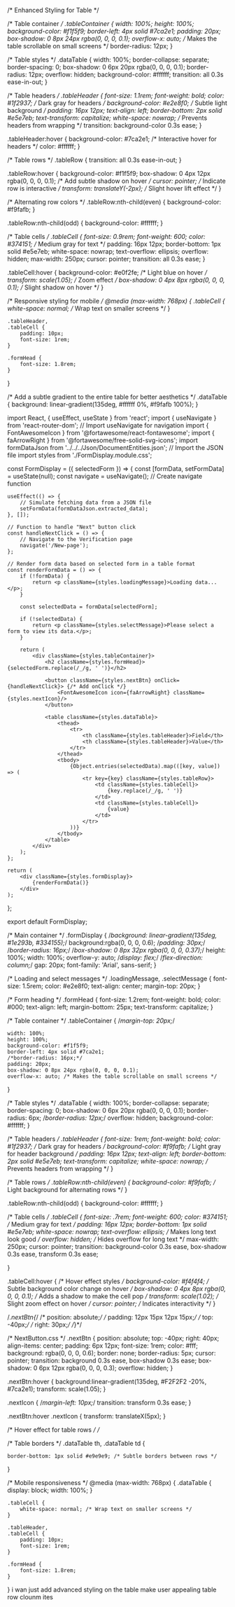 /* Enhanced Styling for Table */

/* Table container */
.tableContainer {
    width: 100%;
    height: 100%;
    background-color: #f1f5f9;
    border-left: 4px solid #7ca2e1;
    padding: 20px;
    box-shadow: 0 8px 24px rgba(0, 0, 0, 0.1);
    overflow-x: auto; /* Makes the table scrollable on small screens */
    border-radius: 12px;
}

/* Table styles */
.dataTable {
    width: 100%;
    border-collapse: separate;
    border-spacing: 0;
    box-shadow: 0 6px 20px rgba(0, 0, 0, 0.1);
    border-radius: 12px;
    overflow: hidden;
    background-color: #ffffff;
    transition: all 0.3s ease-in-out;
}

/* Table headers */
.tableHeader {
    font-size: 1.1rem;
    font-weight: bold;
    color: #1f2937; /* Dark gray for headers */
    background-color: #e2e8f0; /* Subtle light background */
    padding: 16px 12px;
    text-align: left;
    border-bottom: 2px solid #e5e7eb;
    text-transform: capitalize;
    white-space: nowrap; /* Prevents headers from wrapping */
    transition: background-color 0.3s ease;
}

.tableHeader:hover {
    background-color: #7ca2e1; /* Interactive hover for headers */
    color: #ffffff;
}

/* Table rows */
.tableRow {
    transition: all 0.3s ease-in-out;
}

.tableRow:hover {
    background-color: #f1f5f9;
    box-shadow: 0 4px 12px rgba(0, 0, 0, 0.1); /* Add subtle shadow on hover */
    cursor: pointer; /* Indicate row is interactive */
    transform: translateY(-2px); /* Slight hover lift effect */
}

/* Alternating row colors */
.tableRow:nth-child(even) {
    background-color: #f9fafb;
}

.tableRow:nth-child(odd) {
    background-color: #ffffff;
}

/* Table cells */
.tableCell {
    font-size: 0.9rem;
    font-weight: 600;
    color: #374151; /* Medium gray for text */
    padding: 16px 12px;
    border-bottom: 1px solid #e5e7eb;
    white-space: nowrap;
    text-overflow: ellipsis;
    overflow: hidden;
    max-width: 250px;
    cursor: pointer;
    transition: all 0.3s ease;
}

.tableCell:hover {
    background-color: #e0f2fe; /* Light blue on hover */
    transform: scale(1.05); /* Zoom effect */
    box-shadow: 0 4px 8px rgba(0, 0, 0, 0.1); /* Slight shadow on hover */
}

/* Responsive styling for mobile */
@media (max-width: 768px) {
    .tableCell {
        white-space: normal; /* Wrap text on smaller screens */
    }

    .tableHeader,
    .tableCell {
        padding: 10px;
        font-size: 1rem;
    }

    .formHead {
        font-size: 1.8rem;
    }
}

/* Add a subtle gradient to the entire table for better aesthetics */
.dataTable {
    background: linear-gradient(135deg, #ffffff 0%, #f9fafb 100%);
}





import React, { useEffect, useState } from 'react';
import { useNavigate } from 'react-router-dom'; // Import useNavigate for navigation
import { FontAwesomeIcon } from '@fortawesome/react-fontawesome';
import { faArrowRight } from '@fortawesome/free-solid-svg-icons';
import formDataJson from '../../../Json/DocumentEntities.json'; // Import the JSON file
import styles from './FormDisplay.module.css';

const FormDisplay = ({ selectedForm }) => {
    const [formData, setFormData] = useState(null);
    const navigate = useNavigate(); // Create navigate function

    useEffect(() => {
        // Simulate fetching data from a JSON file
        setFormData(formDataJson.extracted_data);
    }, []);

    // Function to handle "Next" button click
    const handleNextClick = () => {
        // Navigate to the Verification page
        navigate('/New-page');
    };

    // Render form data based on selected form in a table format
    const renderFormData = () => {
        if (!formData) {
            return <p className={styles.loadingMessage}>Loading data...</p>;
        }

        const selectedData = formData[selectedForm];

        if (!selectedData) {
            return <p className={styles.selectMessage}>Please select a form to view its data.</p>;
        }

        return (
            <div className={styles.tableContainer}>
                <h2 className={styles.formHead}>{selectedForm.replace(/_/g, ' ')}</h2>

                <button className={styles.nextBtn} onClick={handleNextClick}> {/* Add onClick */}
                    <FontAwesomeIcon icon={faArrowRight} className={styles.nextIcon}/>
                </button>

                <table className={styles.dataTable}>
                    <thead>
                        <tr>
                            <th className={styles.tableHeader}>Field</th>
                            <th className={styles.tableHeader}>Value</th>
                        </tr>
                    </thead>
                    <tbody>
                        {Object.entries(selectedData).map(([key, value]) => (
                            <tr key={key} className={styles.tableRow}>
                                <td className={styles.tableCell}>
                                    {key.replace(/_/g, ' ')}
                                </td>
                                <td className={styles.tableCell}>
                                    {value}
                                </td>
                            </tr>
                        ))}
                    </tbody>
                </table>
            </div>
        );
    };

    return (
        <div className={styles.formDisplay}>
            {renderFormData()}
        </div>
    );
};

export default FormDisplay;




/* Main container */
.formDisplay {
    /*background: linear-gradient(135deg, #1e293b, #334155);*/
    background:rgba(0, 0, 0, 0.6);
    /*padding: 30px;*/
    /*border-radius: 16px;*/
    /*box-shadow: 0 8px 32px rgba(0, 0, 0, 0.37);*/
    height: 100%;
    width: 100%;
    overflow-y: auto;
    /*display: flex;*/
    /*flex-direction: column;*/
    gap: 20px;
    font-family: 'Arial', sans-serif;
}
 
/* Loading and select messages */
.loadingMessage,
.selectMessage {
    font-size: 1.5rem;
    color: #e2e8f0;
    text-align: center;
    margin-top: 20px;
}
 
/* Form heading */
.formHead {
    font-size: 1.2rem;
    font-weight: bold;
    color: #000;
    text-align: left;
    margin-bottom: 25px;
    text-transform: capitalize;
}
 
/* Table container */
.tableContainer {
    /*margin-top: 20px;*/
    
    width: 100%;
    height: 100%;
    background-color: #f1f5f9;
    border-left: 4px solid #7ca2e1;
    /*border-radius: 16px;*/
    padding: 20px;
    box-shadow: 0 8px 24px rgba(0, 0, 0, 0.1);
    overflow-x: auto; /* Makes the table scrollable on small screens */
}
 
/* Table styles */
.dataTable {
    width: 100%;
    border-collapse: separate;
    border-spacing: 0;
        box-shadow: 0 6px 20px rgba(0, 0, 0, 0.1);
border-radius: 6px;
    /*border-radius: 12px;*/
    overflow: hidden;
    background-color: #ffffff;
}
 
/* Table headers */
.tableHeader {
    font-size: 1rem;
    font-weight: bold;
    color: #1f2937; /* Dark gray for headers */
    background-color: #f9fafb; /* Light gray for header background */
    padding: 16px 12px;
    text-align: left;
    border-bottom: 2px solid #e5e7eb;
    text-transform: capitalize;
    white-space: nowrap; /* Prevents headers from wrapping */
}
 
/* Table rows */
.tableRow:nth-child(even) {
    background-color: #f9fafb; /* Light background for alternating rows */
}
 
.tableRow:nth-child(odd) {
    background-color: #ffffff;
}
 
/* Table cells */
.tableCell {
    font-size: .7rem;
    font-weight: 600;
    color: #374151; /* Medium gray for text */
    padding: 16px 12px;
    border-bottom: 1px solid #e5e7eb;
    white-space: nowrap;
    text-overflow: ellipsis; /* Makes long text look good */
    overflow: hidden; /* Hides overflow for long text */
    max-width: 250px;
    cursor: pointer;
      transition: background-color 0.3s ease, box-shadow 0.3s ease, transform 0.3s ease;

}

.tableCell:hover {
  /* Hover effect styles */
  background-color: #f4f4f4; /* Subtle background color change on hover */
  box-shadow: 0 4px 8px rgba(0, 0, 0, 0.1); /* Adds a shadow to make the cell pop */
  transform: scale(1.02); /* Slight zoom effect on hover */
  cursor: pointer; /* Indicates interactivity */
}


/*.nextBtn{*/
/*    position: absolute;*/
/*    padding: 12px 15px 12px 15px;*/
/*    top: -40px;*/
/*    right: 30px;*/
/*}*/

/* NextButton.css */
.nextBtn {
    position: absolute;
    top: -40px;
    right: 40px;
    align-items: center;
    padding: 6px 12px;
    font-size: 1rem;
    color: #fff;
    background: rgba(0, 0, 0, 0.6);
    border: none;
    border-radius: 5px;
    cursor: pointer;
    transition: background 0.3s ease, box-shadow 0.3s ease;
    box-shadow: 0 6px 12px rgba(0, 0, 0, 0.3);
    overflow: hidden;
}
 
.nextBtn:hover {
  background:linear-gradient(135deg, #F2F2F2 -20%, #7ca2e1);
  transform: scale(1.05);
}
 
.nextIcon {
  /*margin-left: 10px;*/
  transition: transform 0.3s ease;
}
 
.nextBtn:hover .nextIcon {
  transform: translateX(5px);
}

/* Hover effect for table rows */
/*
 
/* Table borders */
.dataTable th,
.dataTable td {
    
    border-bottom: 1px solid #e9e9e9; /* Subtle borders between rows */
}
 
/* Mobile responsiveness */
@media (max-width: 768px) {
    .dataTable {
        display: block;
        width: 100%;
    }
 
    .tableCell {
        white-space: normal; /* Wrap text on smaller screens */
    }
 
    .tableHeader,
    .tableCell {
        padding: 10px;
        font-size: 1rem;
    }
 
    .formHead {
        font-size: 1.8rem;
    }
}
i wan just add advanced styling on the table make user appealing table row clounm ites 
